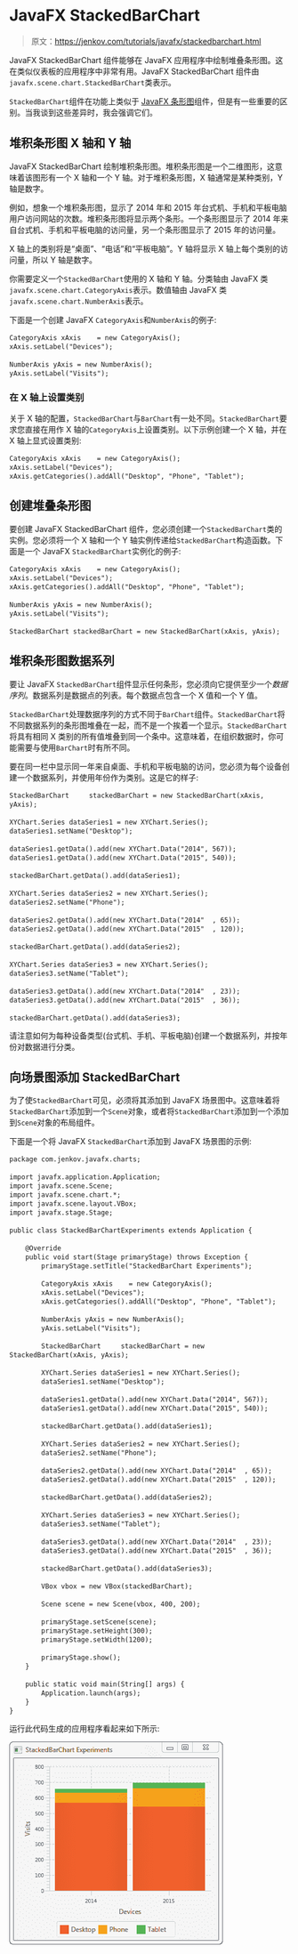 # JavaFX StackedBarChart

> 原文：<https://jenkov.com/tutorials/javafx/stackedbarchart.html>

JavaFX StackedBarChart 组件能够在 JavaFX 应用程序中绘制堆叠条形图。这在类似仪表板的应用程序中非常有用。JavaFX StackedBarChart 组件由`javafx.scene.chart.StackedBarChart`类表示。

`StackedBarChart`组件在功能上类似于 [JavaFX 条形图](barchart.html)组件，但是有一些重要的区别。当我谈到这些差异时，我会强调它们。

## 堆积条形图 X 轴和 Y 轴

JavaFX StackedBarChart 绘制堆积条形图。堆积条形图是一个二维图形，这意味着该图形有一个 X 轴和一个 Y 轴。对于堆积条形图，X 轴通常是某种类别，Y 轴是数字。

例如，想象一个堆积条形图，显示了 2014 年和 2015 年台式机、手机和平板电脑用户访问网站的次数。堆积条形图将显示两个条形。一个条形图显示了 2014 年来自台式机、手机和平板电脑的访问量，另一个条形图显示了 2015 年的访问量。

X 轴上的类别将是“桌面”、“电话”和“平板电脑”。Y 轴将显示 X 轴上每个类别的访问量，所以 Y 轴是数字。

你需要定义一个`StackedBarChart`使用的 X 轴和 Y 轴。分类轴由 JavaFX 类`javafx.scene.chart.CategoryAxis`表示。数值轴由 JavaFX 类`javafx.scene.chart.NumberAxis`表示。

下面是一个创建 JavaFX `CategoryAxis`和`NumberAxis`的例子:

```
CategoryAxis xAxis    = new CategoryAxis();
xAxis.setLabel("Devices");

NumberAxis yAxis = new NumberAxis();
yAxis.setLabel("Visits");

```

### 在 X 轴上设置类别

关于 X 轴的配置，`StackedBarChart`与`BarChart`有一处不同。`StackedBarChart`要求您直接在用作 X 轴的`CategoryAxis`上设置类别。以下示例创建一个 X 轴，并在 X 轴上显式设置类别:

```
CategoryAxis xAxis    = new CategoryAxis();
xAxis.setLabel("Devices");
xAxis.getCategories().addAll("Desktop", "Phone", "Tablet");

```

## 创建堆叠条形图

要创建 JavaFX StackedBarChart 组件，您必须创建一个`StackedBarChart`类的实例。您必须将一个 X 轴和一个 Y 轴实例传递给`StackedBarChart`构造函数。下面是一个 JavaFX `StackedBarChart`实例化的例子:

```
CategoryAxis xAxis    = new CategoryAxis();
xAxis.setLabel("Devices");
xAxis.getCategories().addAll("Desktop", "Phone", "Tablet");

NumberAxis yAxis = new NumberAxis();
yAxis.setLabel("Visits");

StackedBarChart stackedBarChart = new StackedBarChart(xAxis, yAxis);

```

## 堆积条形图数据系列

要让 JavaFX `StackedBarChart`组件显示任何条形，您必须向它提供至少一个*数据序列*。数据系列是数据点的列表。每个数据点包含一个 X 值和一个 Y 值。

`StackedBarChart`处理数据序列的方式不同于`BarChart`组件。`StackedBarChart`将不同数据系列的条形图堆叠在一起，而不是一个挨着一个显示。`StackedBarChart`将具有相同 X 类别的所有值堆叠到同一个条中。这意味着，在组织数据时，你可能需要与使用`BarChart`时有所不同。

要在同一栏中显示同一年来自桌面、手机和平板电脑的访问，您必须为每个设备创建一个数据系列，并使用年份作为类别。这是它的样子:

```
StackedBarChart     stackedBarChart = new StackedBarChart(xAxis, yAxis);

XYChart.Series dataSeries1 = new XYChart.Series();
dataSeries1.setName("Desktop");

dataSeries1.getData().add(new XYChart.Data("2014", 567));
dataSeries1.getData().add(new XYChart.Data("2015", 540));

stackedBarChart.getData().add(dataSeries1);

XYChart.Series dataSeries2 = new XYChart.Series();
dataSeries2.setName("Phone");

dataSeries2.getData().add(new XYChart.Data("2014"  , 65));
dataSeries2.getData().add(new XYChart.Data("2015"  , 120));

stackedBarChart.getData().add(dataSeries2);

XYChart.Series dataSeries3 = new XYChart.Series();
dataSeries3.setName("Tablet");

dataSeries3.getData().add(new XYChart.Data("2014"  , 23));
dataSeries3.getData().add(new XYChart.Data("2015"  , 36));

stackedBarChart.getData().add(dataSeries3);

```

请注意如何为每种设备类型(台式机、手机、平板电脑)创建一个数据系列，并按年份对数据进行分类。

## 向场景图添加 StackedBarChart

为了使`StackedBarChart`可见，必须将其添加到 JavaFX 场景图中。这意味着将`StackedBarChart`添加到一个`Scene`对象，或者将`StackedBarChart`添加到一个添加到`Scene`对象的布局组件。

下面是一个将 JavaFX `StackedBarChart`添加到 JavaFX 场景图的示例:

```
package com.jenkov.javafx.charts;

import javafx.application.Application;
import javafx.scene.Scene;
import javafx.scene.chart.*;
import javafx.scene.layout.VBox;
import javafx.stage.Stage;

public class StackedBarChartExperiments extends Application {

    @Override
    public void start(Stage primaryStage) throws Exception {
        primaryStage.setTitle("StackedBarChart Experiments");

        CategoryAxis xAxis    = new CategoryAxis();
        xAxis.setLabel("Devices");
        xAxis.getCategories().addAll("Desktop", "Phone", "Tablet");

        NumberAxis yAxis = new NumberAxis();
        yAxis.setLabel("Visits");

        StackedBarChart     stackedBarChart = new StackedBarChart(xAxis, yAxis);

        XYChart.Series dataSeries1 = new XYChart.Series();
        dataSeries1.setName("Desktop");

        dataSeries1.getData().add(new XYChart.Data("2014", 567));
        dataSeries1.getData().add(new XYChart.Data("2015", 540));

        stackedBarChart.getData().add(dataSeries1);

        XYChart.Series dataSeries2 = new XYChart.Series();
        dataSeries2.setName("Phone");

        dataSeries2.getData().add(new XYChart.Data("2014"  , 65));
        dataSeries2.getData().add(new XYChart.Data("2015"  , 120));

        stackedBarChart.getData().add(dataSeries2);

        XYChart.Series dataSeries3 = new XYChart.Series();
        dataSeries3.setName("Tablet");

        dataSeries3.getData().add(new XYChart.Data("2014"  , 23));
        dataSeries3.getData().add(new XYChart.Data("2015"  , 36));

        stackedBarChart.getData().add(dataSeries3);

        VBox vbox = new VBox(stackedBarChart);

        Scene scene = new Scene(vbox, 400, 200);

        primaryStage.setScene(scene);
        primaryStage.setHeight(300);
        primaryStage.setWidth(1200);

        primaryStage.show();
    }

    public static void main(String[] args) {
        Application.launch(args);
    }
}

```

运行此代码生成的应用程序看起来如下所示:

![A JavaFX StackedBarChart displayed in the JavaFX scene graph.](img/b0644d65bb2957f64a298a86ec35802a.png)